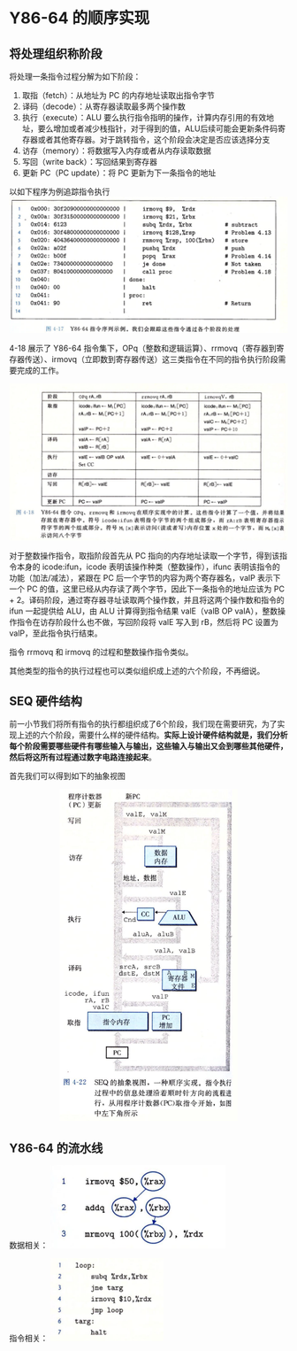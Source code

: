 # Y86-64 的顺序实现

## 将处理组织称阶段
将处理一条指令过程分解为如下阶段：
1. 取指（fetch）：从地址为 PC 的内存地址读取出指令字节
2. 译码（decode）：从寄存器读取最多两个操作数
3. 执行（execute）：ALU 要么执行指令指明的操作，计算内存引用的有效地址，要么增加或者减少栈指针，对于得到的值，ALU后续可能会更新条件码寄存器或者其他寄存器。对于跳转指令，这个阶段会决定是否应该选择分支
4. 访存（memory）：将数据写入内存或者从内存读取数据
5. 写回（write back）：写回结果到寄存器
6. 更新 PC（PC update）：将 PC 更新为下一条指令的地址

以如下程序为例追踪指令执行
<img alt="picture 1" src="../../images/a40ae2ccdc642ea31fdfdbd7490d7d882b0dc9f9a268af544ad5a35ebaf0ddf4.png" />  

4-18 展示了 Y86-64 指令集下，OPq（整数和逻辑运算）、rrmovq（寄存器到寄存器传送）、irmovq（立即数到寄存器传送）这三类指令在不同的指令执行阶段需要完成的工作。

<img alt="picture 2" src="../../images/788f13f0a3547772b7d8814244a55b67422e3dd08cd8252a645739300cf75383.png" />  

对于整数操作指令，取指阶段首先从 PC 指向的内存地址读取一个字节，得到该指令本身的 icode:ifun，icode 表明该操作种类（整数操作），ifunc 表明该指令的功能（加法/减法），紧跟在 PC 后一个字节的内容为两个寄存器名，valP 表示下一个 PC 的值，这里已经从内存读了两个字节，因此下一条指令的地址应该为 PC + 2。译码阶段，通过寄存器寻址读取两个操作数，并且将这两个操作数和指令的 ifun 一起提供给 ALU，由 ALU 计算得到指令结果 valE（valB OP valA），整数操作指令在访存阶段什么也不做，写回阶段将 valE 写入到 rB，然后将 PC 设置为 valP，至此指令执行结束。

指令 rrmovq 和 irmovq 的过程和整数操作指令类似。

其他类型的指令的执行过程也可以类似组织成上述的六个阶段，不再细说。

## SEQ 硬件结构
前一小节我们将所有指令的执行都组织成了6个阶段，我们现在需要研究，为了实现上述的六个阶段，需要什么样的硬件结构。**实际上设计硬件结构就是，我们分析每个阶段需要哪些硬件有哪些输入与输出，这些输入与输出又会到哪些其他硬件，然后将这所有过程通过数字电路连接起来**。

首先我们可以得到如下的抽象视图
<center>
<img alt="picture 3" src="../../images/f701d6f6409de6818b7afe305e2824f758fdd3fd2a949048b77320da0ec8ea7f.png" height="600px"/>  
</center>

## Y86-64 的流水线
数据相关：
<img alt="picture 4" src="../../images/295d16318cd32480e030d9da93c2cba242cd07ceea6c63bca2bb6be9525c1c13.png" height="150px"/>  

指令相关：
<img alt="picture 5" src="../../images/8a86d82353d43d265ab9d106a74019cf17c12f5c9da7773d0ae430f5570f9746.png" height="150px"/>  

